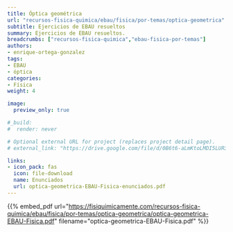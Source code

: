 ```yaml
---
title: Óptica geométrica
url: "recursos-fisica-quimica/ebau/fisica/por-temas/optica-geometrica"
subtitle: Ejercicios de EBAU resueltos
summary: Ejercicios de EBAU resueltos.
breadcrumbs: ["recursos-fisica-quimica","ebau-fisica-por-temas"]
authors:
- enrique-ortega-gonzalez
tags:
- EBAU
- óptica
categories:
- Física
weight: 4

image:
  preview_only: true

#_build:
#  render: never

# Optional external URL for project (replaces project detail page).
# external_link: "https://drive.google.com/file/d/0B6t6-aLmKtoLMDI5LUR3UFBFaG8/view"

links:
- icon_pack: fas
  icon: file-download
  name: Enunciados
  url: optica-geometrica-EBAU-Fisica-enunciados.pdf
---
```


{{% embed_pdf url="https://fisiquimicamente.com/recursos-fisica-quimica/ebau/fisica/por-temas/optica-geometrica/optica-geometrica-EBAU-Fisica.pdf" filename="optica-geometrica-EBAU-Fisica.pdf" %}}